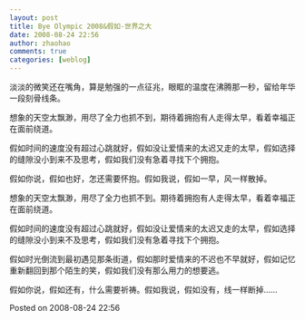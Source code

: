 ```yaml
---
layout: post
title: Bye Olympic 2008&假如-世界之大
date: 2008-08-24 22:56
author: zhaohao
comments: true
categories: [weblog]
---
```

淡淡的微笑还在嘴角，算是勉强的一点征兆，眼眶的温度在沸腾那一秒，留给年华一段刻骨线条。

想象的天空太飘渺，用尽了全力也抓不到，期待着拥抱有人走得太早，看着幸福正在面前绕道。

假如时间的速度没有超过心跳就好，假如没让爱情来的太迟又走的太早，假如选择的缝隙没小到来不及思考，假如我们没有急着寻找下个拥抱。

假如你说，假如也好，怎还需要怀抱。假如我说，假如一早，风一样散掉。

想象的天空太飘渺，用尽了全力也抓不到。期待着拥抱有人走得太早，看着幸福正在面前绕道。

假如时间的速度没有超过心跳就好，假如没让爱情来的太迟又走的太早，假如选择的缝隙没小到来不及思考，假如我们没有急着寻找下个拥抱。

假如时光倒流到最初遇见那条街道，假如那时爱情来的不迟也不早就好，假如记忆重新翻回到那个陌生的笑，假如我们没有那么用力的想要逃。

假如你说，假如还有，什么需要祈祷。假如我说，假如没有，线一样断掉……

Posted on 2008-08-24 22:56
